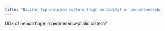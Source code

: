 ```yaml
---
title: "Basilar tip aneurysm rupture (high morbidity) or perimesencephalic SAH (relatively benign)"
---
```

DDx of hemorrhage in perimesencephalic cistern?


